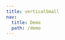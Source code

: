 ```yaml
---
title: verticalSmall
nav:
  title: Demo
  path: /demo
---
```


<code src="../examples/verticalSmall.jsx"></code>
